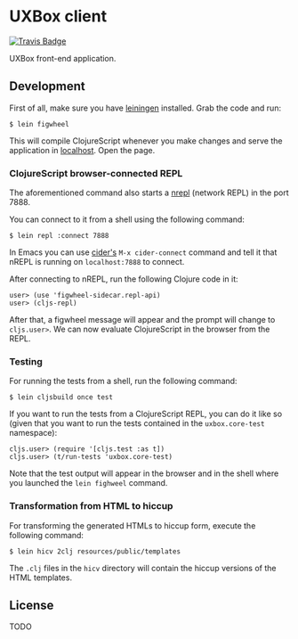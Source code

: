 # UXBox client

[![Travis Badge](https://img.shields.io/travis/uxbox/front.svg?style=flat)](https://travis-ci.org/uxbox/front "Travis Badge")

UXBox front-end application.

## Development

First of all, make sure you have [leiningen](http://leiningen.org/) installed. Grab the code and run:

```
$ lein figwheel
```

This will compile ClojureScript whenever you make changes and serve the application in [localhost](http://localhost:3449/).
Open the page.

### ClojureScript browser-connected REPL

The aforementioned command also starts a [nrepl](https://github.com/clojure/tools.nrepl) (network REPL) in the port 7888.

You can connect to it from a shell using the following command:

```
$ lein repl :connect 7888
```

In Emacs you can use [cider's](https://github.com/clojure-emacs/cider) `M-x cider-connect` command and tell it that nREPL is
running on `localhost:7888` to connect.

After connecting to nREPL, run the following Clojure code in it:

```
user> (use 'figwheel-sidecar.repl-api)
user> (cljs-repl)
```

After that, a figwheel message will appear and the prompt will change to `cljs.user>`. We can now evaluate ClojureScript in the
browser from the REPL.

### Testing

For running the tests from a shell, run the following command:

```
$ lein cljsbuild once test
```

If you want to run the tests from a ClojureScript REPL, you can do it like so (given that you want to run the tests contained in the `uxbox.core-test` namespace):

```
cljs.user> (require '[cljs.test :as t])
cljs.user> (t/run-tests 'uxbox.core-test)
```

Note that the test output will appear in the browser and in the shell where you launched the `lein fighweel` command.

### Transformation from HTML to hiccup

For transforming the generated HTMLs to hiccup form, execute the following command:

```
$ lein hicv 2clj resources/public/templates
```

The `.clj` files in the `hicv` directory will contain the hiccup versions of the HTML templates.

## License

TODO

